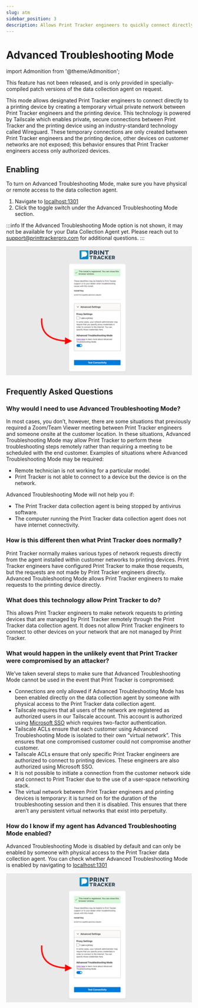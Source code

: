 ```yaml
---
slug: atm
sidebar_position: 3
description: Allows Print Tracker engineers to quickly connect directly to your printers to troubleshoot issues.
---
```

# Advanced Troubleshooting Mode

import Admonition from '@theme/Admonition';

<Admonition type="caution" icon="⍺" title="Alpha Feature">
  <p>
    This feature has not been released, and is only provided in specially-compiled patch versions of the data collection agent on request.
  </p>
</Admonition>

This mode allows designated Print Tracker engineers to connect directly to a printing device by creating a temporary virtual private network between Print Tracker engineers and the printing device. This technology is powered by Tailscale which enables private, secure connections between Print Tracker and the printing device using an industry-standard technology called Wireguard. These temporary connections are only created between Print Tracker engineers and the printing device, other devices on customer networks are not exposed; this behavior ensures that Print Tracker engineers access only authorized devices.

## Enabling
To turn on Advanced Troubleshooting Mode, make sure you have physical or remote access to the data collection agent.

1. Navigate to [localhost:1301](http://localhost:1301)
2. Click the toggle switch under the Advanced Troubleshooting Mode section.

:::info
If the Advanced Troubleshooting Mode option is not shown, it may not be available for your Data Collection Agent yet. Please reach out to [support@printtrackerpro.com](mailto:support@printtrackerpro.com) for additional questions.
:::

![Advanced Troubleshooting Mode](images/atm.png)

## Frequently Asked Questions
### Why would I need to use Advanced Troubleshooting Mode?
In most cases, you don’t, however, there are some situations that previously required a Zoom/Team Viewer meeting between Print Tracker engineers and someone onsite at the customer location. In these situations, Advanced Troubleshooting Mode may allow Print Tracker to perform these troubleshooting steps remotely rather than requiring a meeting to be scheduled with the end customer. Examples of situations where Advanced Troubleshooting Mode may be required:

* Remote technician is not working for a particular model.
* Print Tracker is not able to connect to a device but the device is on the network.

Advanced Troubleshooting Mode will not help you if:

* The Print Tracker data collection agent is being stopped by antivirus software.
* The computer running the Print Tracker data collection agent does not have internet connectivity.

### How is this different then what Print Tracker does normally?
Print Tracker normally makes various types of network requests directly from the agent installed within customer networks to printing devices. Print Tracker engineers have configured Print Tracker to make those requests, but the requests are not made by Print Tracker engineers directly. Advanced Troubleshooting Mode allows Print Tracker engineers to make requests to the printing device directly.

### What does this technology allow Print Tracker to do?
This allows Print Tracker engineers to make network requests to printing devices that are managed by Print Tracker remotely through the Print Tracker data collection agent. It does not allow Print Tracker engineers to connect to other devices on your network that are not managed by Print Tracker.

### What would happen in the unlikely event that Print Tracker were compromised by an attacker?
We’ve taken several steps to make sure that Advanced Troubleshooting Mode cannot be used in the event that Print Tracker is compromised:

* Connections are only allowed if Advanced Troubleshooting Mode has been enabled directly on the data collection agent by someone with physical access to the Print Tracker data collection agent.
* Tailscale requires that all users of the network are registered as authorized users in our Tailscale account. This account is authorized using [Microsoft SSO](https://www.microsoft.com/en-us/security/business/identity-access/azure-active-directory-single-sign-on) which requires two-factor authentication.
* Tailscale ACLs ensure that each customer using Advanced Troubleshooting Mode is isolated to their own “virtual network”. This ensures that one compromised customer could not compromise another customer.
* Tailscale ACLs ensure that only specific Print Tracker engineers are authorized to connect to printing devices. These engineers are also authorized using Microsoft SSO.
* It is not possible to initiate a connection from the customer network side and connect to Print Tracker due to the use of a user-space networking stack.
* The virtual network between Print Tracker engineers and printing devices is temporary: it is turned on for the duration of the troubleshooting session and then it is disabled. This ensures that there aren’t any persistent virtual networks that exist into perpetuity.

### How do I know if my agent has Advanced Troubleshooting Mode enabled?
Advanced Troubleshooting Mode is disabled by default and can only be enabled by someone with physical access to the Print Tracker data collection agent. You can check whether Advanced Troubleshooting Mode is enabled by navigating to [localhost:1301](http://localhost:1301)

![Advanced Troubleshooting Mode](images/atm.png)